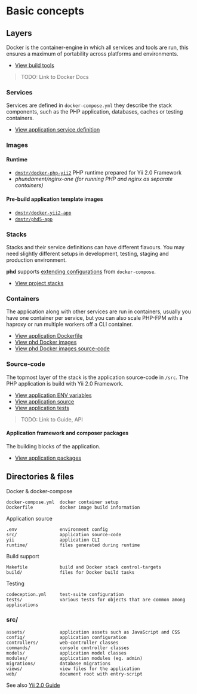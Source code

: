 Basic concepts
==============

Layers
------

Docker is the container-engine in which all services and tools are run, this ensures a maximum of portability across
 platforms and environments.

- [View build tools](https://github.com/phundament/app/tree/master/build)

> TODO: Link to Docker Docs

### Services

Services are defined in `docker-compose.yml` they describe the stack components, such as the PHP application, databases,
caches or testing containers.

- [View application service definition](https://github.com/phundament/app/blob/master/docker-compose.yml)

### Images

#### Runtime

- [`dmstr/docker-php-yii2`](https://github.com/dmstr/docker-php-yii2) PHP runtime prepared for Yii 2.0 Framework
- *phundament/nginx-one (for running PHP and nginx as separate containers)*

#### Pre-build application template images

- [`dmstr/docker-yii2-app`](https://github.com/dmstr/docker-yii2-app)
- [`dmstr/phd5-app`](https://github.com/dmstr/phd5-app)

### Stacks

Stacks and their service definitions can have different flavours. You may need slightly different setups in development, testing, staging
and production environment. 

**phd** supports [extending configurations](https://docs.docker.com/compose/extends/) from `docker-compose`.
  
- [View project stacks](https://github.com/phundament/app/tree/master/build/compose)

### Containers

The application along with other services are run in containers, usually you have one container per service, but
you can also scale PHP-FPM with a haproxy or run multiple workers off a CLI container.

- [View application Dockerfile](https://github.com/phundament/app/blob/master/Dockerfile)
- [View phd Docker images](https://hub.docker.com/u/phundament/)
- [View phd Docker images source-code](https://github.com/phundament/docker-images)

### Source-code

The topmost layer of the stack is the application source-code in `/src`. The PHP application is build with
Yii 2.0 Framework.

- [View application ENV variables](https://github.com/phundament/app/tree/master/.env-dist)
- [View application source](https://github.com/phundament/app/tree/master/src)
- [View application tests](https://github.com/phundament/app/tree/master/tests)

> TODO: Link to Guide, API

#### Application framework and composer packages

The building blocks of the application.

 - [View application packages](https://github.com/phundament/app/blob/master/composer.json)



Directories & files
-------------------


Docker & docker-compose

```
docker-compose.yml  docker container setup
Dockerfile          docker image build information
```

Application source

```
.env                environment config
src/                application source-code
yii                 application CLI
runtime/            files generated during runtime
```

Build support

```
Makefile            build and Docker stack control-targets
build/              files for Docker build tasks
```

Testing

```
codeception.yml     test-suite configuration
tests/              various tests for objects that are common among applications
```

### src/

```
assets/             application assets such as JavaScript and CSS
config/             application configuration
controllers/        web-controller classes
commands/           console controller classes
models/             application model classes
modules/            application modules (eg. admin)
migrations/         database migrations
views/              view files for the application
web/                document root with entry-script
```

See also [Yii 2.0 Guide](http://www.yiiframework.com/doc-2.0/guide-index.html)